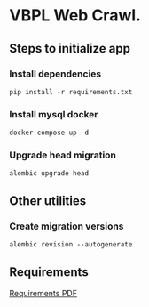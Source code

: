 # VBPL Web Crawl.

## Steps to initialize app

### Install dependencies
```
pip install -r requirements.txt
```

### Install mysql docker
```
docker compose up -d
```

### Upgrade head migration
```
alembic upgrade head
```

## Other utilities
### Create migration versions
```
alembic revision --autogenerate
```

## Requirements
[Requirements PDF](https://drive.google.com/file/d/11nrMVCe2yCIuMI4zzX4Wcif_7lhCv1GT/view?usp=sharing)
